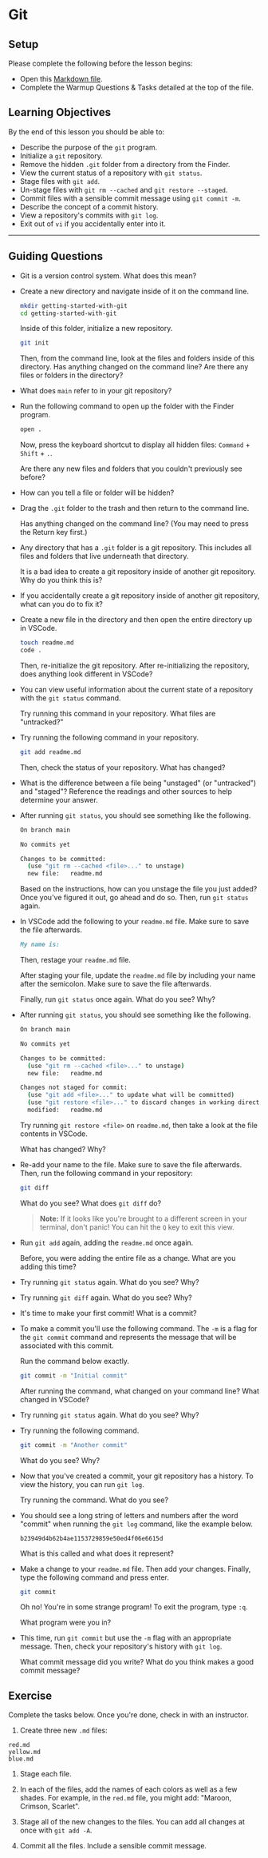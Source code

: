 # Git

## Setup

Please complete the following before the lesson begins:

- Open this [Markdown file](./warmup.md).
- Complete the Warmup Questions & Tasks detailed at the top of the file.

## Learning Objectives

By the end of this lesson you should be able to:

- Describe the purpose of the `git` program.
- Initialize a `git` repository.
- Remove the hidden `.git` folder from a directory from the Finder.
- View the current status of a repository with `git status`.
- Stage files with `git add`.
- Un-stage files with `git rm --cached` and `git restore --staged`.
- Commit files with a sensible commit message using `git commit -m`.
- Describe the concept of a commit history.
- View a repository's commits with `git log`.
- Exit out of `vi` if you accidentally enter into it.

---

## Guiding Questions

- Git is a version control system. What does this mean?

- Create a new directory and navigate inside of it on the command line.

  ```bash
  mkdir getting-started-with-git
  cd getting-started-with-git
  ```

  Inside of this folder, initialize a new repository.

  ```bash
  git init
  ```

  Then, from the command line, look at the files and folders inside of this directory. Has anything changed on the command line? Are there any files or folders in the directory?

- What does `main` refer to in your git repository?

- Run the following command to open up the folder with the Finder program.

  ```bash
  open .
  ```

  Now, press the keyboard shortcut to display all hidden files: `Command` + `Shift` + `.`.

  Are there any new files and folders that you couldn't previously see before?

- How can you tell a file or folder will be hidden?

- Drag the `.git` folder to the trash and then return to the command line.

  Has anything changed on the command line? (You may need to press the Return key first.)

- Any directory that has a `.git` folder is a git repository. This includes all files and folders that live underneath that directory.

  It is a bad idea to create a git repository inside of another git repository. Why do you think this is?

- If you accidentally create a git repository inside of another git repository, what can you do to fix it?

- Create a new file in the directory and then open the entire directory up in VSCode.

  ```bash
  touch readme.md
  code .
  ```

  Then, re-initialize the git repository. After re-initializing the repository, does anything look different in VSCode?

- You can view useful information about the current state of a repository with the `git status` command.

  Try running this command in your repository. What files are "untracked?"

- Try running the following command in your repository.

  ```bash
  git add readme.md
  ```

  Then, check the status of your repository. What has changed?

- What is the difference between a file being "unstaged" (or "untracked") and "staged"? Reference the readings and other sources to help determine your answer.

- After running `git status`, you should see something like the following.

  ```bash
  On branch main

  No commits yet

  Changes to be committed:
    (use "git rm --cached <file>..." to unstage)
    new file:   readme.md
  ```

  Based on the instructions, how can you unstage the file you just added? Once you've figured it out, go ahead and do so. Then, run `git status` again.

- In VSCode add the following to your `readme.md` file. Make sure to save the file afterwards.

  ```md
  My name is:
  ```

  Then, restage your `readme.md` file.

  After staging your file, update the `readme.md` file by including your name after the semicolon. Make sure to save the file afterwards.

  Finally, run `git status` once again. What do you see? Why?

- After running `git status`, you should see something like the following.

  ```bash
  On branch main

  No commits yet

  Changes to be committed:
    (use "git rm --cached <file>..." to unstage)
    new file:   readme.md

  Changes not staged for commit:
    (use "git add <file>..." to update what will be committed)
    (use "git restore <file>..." to discard changes in working directory)
    modified:   readme.md
  ```

  Try running `git restore <file>` on `readme.md`, then take a look at the file contents in VSCode.

  What has changed? Why?

- Re-add your name to the file. Make sure to save the file afterwards. Then, run the following command in your repository:

  ```bash
  git diff
  ```

  What do you see? What does `git diff` do?

  > **Note:** If it looks like you're brought to a different screen in your terminal, don't panic! You can hit the `Q` key to exit this view.

- Run `git add` again, adding the `readme.md` once again.

  Before, you were adding the entire file as a change. What are you adding this time?

- Try running `git status` again. What do you see? Why?

- Try running `git diff` again. What do you see? Why?

- It's time to make your first commit! What is a commit?

- To make a commit you'll use the following command. The `-m` is a flag for the `git commit` command and represents the message that will be associated with this commit.

  Run the command below exactly.

  ```bash
  git commit -m "Initial commit"
  ```

  After running the command, what changed on your command line? What changed in VSCode?

- Try running `git status` again. What do you see? Why?

- Try running the following command.

  ```bash
  git commit -m "Another commit"
  ```

  What do you see? Why?

- Now that you've created a commit, your git repository has a history. To view the history, you can run `git log`.

  Try running the command. What do you see?

- You should see a long string of letters and numbers after the word "commit" when running the `git log` command, like the example below.

  ```
  b23949d4b62b4ae1153729859e50ed4f06e6615d
  ```

  What is this called and what does it represent?

- Make a change to your `readme.md` file. Then add your changes. Finally, type the following command and press enter.

  ```bash
  git commit
  ```

  Oh no! You're in some strange program! To exit the program, type `:q`.

  What program were you in?

- This time, run `git commit` but use the `-m` flag with an appropriate message. Then, check your repository's history with `git log`.

  What commit message did you write? What do you think makes a good commit message?

## Exercise

Complete the tasks below. Once you're done, check in with an instructor.

1. Create three new `.md` files:

```
red.md
yellow.md
blue.md
```

1. Stage each file.

1. In each of the files, add the names of each colors as well as a few shades. For example, in the `red.md` file, you might add: "Maroon, Crimson, Scarlet".

1. Stage all of the new changes to the files. You can add all changes at once with `git add -A`.

1. Commit all the files. Include a sensible commit message.

